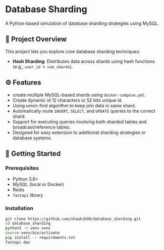 # Database Sharding

A Python-based simulation of database sharding strategies using MySQL.

## 🧠 Project Overview

This project lets you explore core database sharding techniques:

- **Hash Sharding**: Distributes data across shards using hash functions (e.g., `user_id % num_shards`).

## ⚙️ Features

- create multiple MySQL-based shards using `docker-compose.yml`.
- Create dynamic id 12 characters or 52 bits unique id.
- Using union-find algorithm to keep join data in same shard.
- Automatically route `INSERT`, `SELECT`, and `UPDATE` queries to the correct shard.
- Support for executing queries involving both sharded tables and broadcast/reference tables.
- Designed for easy extension to additional sharding strategies or database systems.

## 🚀 Getting Started

### Prerequisites

- Python 3.8+
- MySQL (local or Docker)
- Redis
- `fastapi` library

### Installation

```bash
git clone https://github.com/shaakib99/database_sharding.git
cd database_sharding
python3 -m venv venv
source venv/bin/activate
pip install -r requirements.txt
fastapi dev

